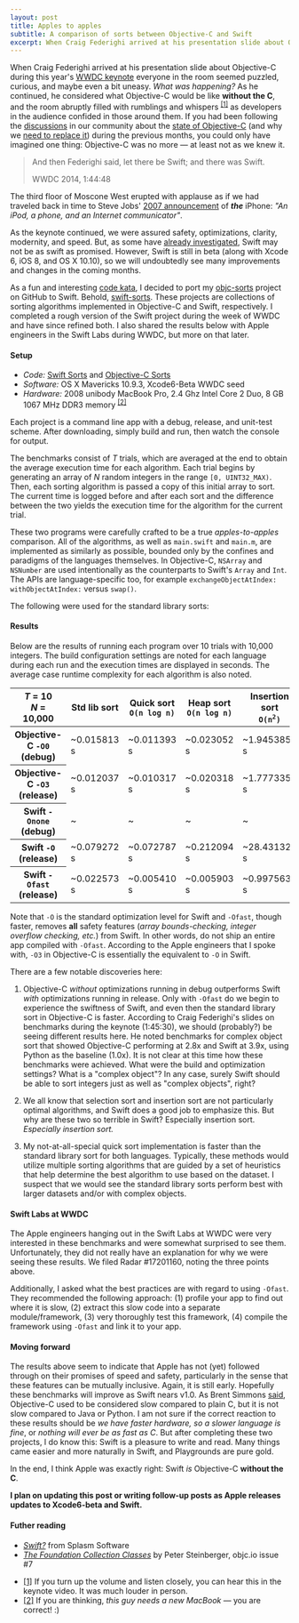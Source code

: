 ```yaml
---
layout: post
title: Apples to apples
subtitle: A comparison of sorts between Objective-C and Swift
excerpt: When Craig Federighi arrived at his presentation slide about Objective-C during this year's WWDC keynote everyone in the room seemed puzzled, curious, and maybe even a bit uneasy. What was happening? As he continued, he considered what Objective-C would be like without the C
---
```


When Craig Federighi arrived at his presentation slide about Objective-C during this year's [WWDC keynote](http://www.apple.com/apple-events/june-2014/) everyone in the room seemed puzzled, curious, and maybe even a bit uneasy. *What was happening?* As he continued, he considered what Objective-C would be like **without the C**, and the room abruptly filled with rumblings and whispers <sup><a href="#note1" id="superscript1">[1]</a></sup> as developers in the audience confided in those around them. If you had been following the [discussions](http://kickingbear.com/blog/archives/412) in our community about the [state of Objective-C](http://nearthespeedoflight.com/article/2014_03_17_objective_next) (and why we [need to replace it](http://ashfurrow.com/blog/we-need-to-replace-objective-c)) during the previous months, you could only have imagined one thing: Objective-C was no more &mdash; at least not as we knew it. 

<blockquote>
	<p>And then Federighi said, let there be Swift; and there was Swift.</p>
	<footer>WWDC 2014, 1:44:48</footer>
</blockquote>

The third floor of Moscone West erupted with applause as if we had traveled back in time to Steve Jobs' [2007 announcement](https://www.youtube.com/watch?v=EHWRkuDlNOE) of _**the**_ iPhone: *"An iPod, a phone, and an Internet communicator"*.

As the keynote continued, we were assured safety, optimizations, clarity, modernity, and speed. But, as some have [already investigated](http://www.splasmata.com/?p=2798), Swift may not be as swift as promised. However, Swift is still in beta (along with Xcode 6, iOS 8, and OS X 10.10), so we will undoubtedly see many improvements and changes in the coming months.

As a fun and interesting [code kata](http://codekata.com), I decided to port my [objc-sorts](https://github.com/jessesquires/objc-sorts) project on GitHub to Swift. Behold, [swift-sorts](https://github.com/jessesquires/swift-sorts). These projects are collections of sorting algorithms implemented in Objective-C and Swift, respectively. I completed a rough version of the Swift project during the week of WWDC and have since refined both. I also shared the results below with Apple engineers in the Swift Labs during WWDC, but more on that later.

#### Setup

* *Code:* [Swift Sorts](https://github.com/jessesquires/swift-sorts) and [Objective-C Sorts](https://github.com/jessesquires/objc-sorts)
* *Software:* OS X Mavericks 10.9.3, Xcode6-Beta WWDC seed
* *Hardware:* 2008 unibody MacBook Pro, 2.4 Ghz Intel Core 2 Duo, 8 GB 1067 MHz DDR3 memory <sup><a href="#note2" id="superscript2">[2]</a></sup>

Each project is a command line app with a debug, release, and unit-test scheme. After downloading, simply build and run, then watch the console for output.

The benchmarks consist of *T* trials, which are averaged at the end to obtain the average execution time for each algorithm. Each trial begins by generating an array of *N* random integers in the range `[0, UINT32_MAX)`. Then, each sorting algorithm is passed a copy of this initial array to sort. The current time is logged before and after each sort and the difference between the two yields the execution time for the algorithm for the current trial.

These two programs were carefully crafted to be a true *apples-to-apples* comparison. All of the algorithms, as well as `main.swift` and `main.m`, are implemented as similarly as possible, bounded only by the confines and paradigms of the languages themselves. In Objective-C, `NSArray` and `NSNumber` are used intentionally as the counterparts to Swift's `Array` and `Int`. The APIs are language-specific too, for example `exchangeObjectAtIndex: withObjectAtIndex:` versus `swap()`. 

The following were used for the standard library sorts:

<script src="https://gist.github.com/jessesquires/06b6bd68a7d18810651f.js"></script>

#### Results

Below are the results of running each program over 10 trials with 10,000 integers. The build configuration settings are noted for each language during each run and the execution times are displayed in seconds. The average case runtime complexity for each algorithm is also noted.

<div class="table-responsive">
	<table class="table table-bordered table-hover">
		<thead>
			<tr>
				<th class="text-muted"><em>T</em> = 10
					<br />
					<em>N</em> = 10,000
				</th>
				<th>Std lib sort</th>
				<th>Quick sort<br/><code>O(n log n)</code></th>
				<th>Heap sort<br/><code>O(n log n)</code></th>
				<th>Insertion sort<br/><code>O(n<sup>2</sup>)</code></th>
				<th>Selection sort<br/><code>O(n<sup>2</sup>)</code></th>
			</tr>
		</thead>
		<tbody>
			<tr>
				<th>Objective-C <code>-O0</code> (debug)</th>
				<td>~0.015813 s</td>
				<td>~0.011393 s</td>
				<td>~0.023052 s</td>
				<td>~1.945385 s</td>
				<td>~3.745795 s</td>
			</tr>
			<tr>
				<th>Objective-C <code>-O3</code> (release)</th>
				<td>~0.012037 s</td>
				<td>~0.010317 s</td>
				<td>~0.020318 s</td>
				<td>~1.777335 s</td>
				<td>~3.508259 s</td>
			</tr>
			<tr>
				<th>Swift <code>-Onone</code> (debug)</th>
				<td>~</td>
				<td>~</td>
				<td>~</td>
				<td>~</td>
				<td>~</td>
			</tr>
			<tr>
				<th>Swift <code>-O</code> (release)</th>
				<td>~0.079272 s</td>
				<td>~0.072787 s</td>
				<td>~0.212094 s</td>
				<td>~28.431325 s</td>
				<td>~8.662720 s</td>
			</tr>
			<tr>
				<th>Swift <code>-Ofast</code> (release)</th>
				<td>~0.022573 s</td>
				<td>~0.005410 s</td>
				<td>~0.005903 s</td>
				<td>~0.997563 s</td>
				<td>~0.113045 s</td>
			</tr>
		</tbody>
	</table>
</div>

<p class="text-muted">Note that <code>-O</code> is the standard optimization level for Swift and <code>-Ofast</code>, though faster, removes <strong>all</strong> safety features (<em>array bounds-checking, integer overflow checking, etc.</em>) from Swift. In other words, do not ship an entire app compiled with <code>-Ofast</code>. According to the Apple engineers that I spoke with, <code>-O3</code> in Objective-C is essentially the equivalent to <code>-O</code> in Swift.</p>

There are a few notable discoveries here:

1. Objective-C *without* optimizations running in debug outperforms Swift *with* optimizations running in release. Only with <code>-Ofast</code> do we begin to experience the swiftness of Swift, and even then the standard library sort in Objective-C is faster. According to Craig Federighi's slides on benchmarks during the keynote (1:45:30), we should (probably?) be seeing different results here. He noted benchmarks for complex object sort that showed Objective-C performing at 2.8x and Swift at 3.9x, using Python as the baseline (1.0x). It is not clear at this time how these benchmarks were achieved. What were the build and optimization settings? What is a "complex object"? In any case, surely Swift should be able to sort integers just as well as "complex objects", right?

2. We all know that selection sort and insertion sort are not particularly optimal algorithms, and Swift does a good job to emphasize this. But why are these two so terrible in Swift? Especially insertion sort. *Especially insertion sort.*

3. My not-at-all-special quick sort implementation is faster than the standard library sort for both languages. Typically, these methods would utilize multiple sorting algorithms that are guided by a set of heuristics that help determine the best algorithm to use based on the dataset. I suspect that we would see the standard library sorts perform best with larger datasets and/or with complex objects. 

#### Swift Labs at WWDC

The Apple engineers hanging out in the Swift Labs at WWDC were very interested in these benchmarks and were somewhat surprised to see them. Unfortunately, they did not really have an explanation for why we were seeing these results. We filed Radar #17201160, noting the three points above.

Additionally, I asked what the best practices are with regard to using <code>-Ofast</code>. They recommended the following approach: (1) profile your app to find out where it is slow, (2) extract this slow code into a separate module/framework, (3) very thoroughly test this framework, (4) compile the framework using <code>-Ofast</code> and link it to your app.

#### Moving forward

The results above seem to indicate that Apple has not (yet) followed through on their promises of speed and safety, particularly in the sense that these features can be mutually inclusive. Again, it is still early. Hopefully these benchmarks will improve as Swift nears v1.0. As Brent Simmons [said](http://inessential.com/2014/02/12/on_replacing_objective-c), Objective-C used to be considered slow compared to plain C, but it is not slow compared to Java or Python. I am not sure if the correct reaction to these results should be *we have faster hardware, so a slower language is fine*, or *nothing will ever be as fast as C*. But after completing these two projects, I do know this: Swift is a pleasure to write and read. Many things came easier and more naturally in Swift, and Playgrounds are pure gold.

In the end, I think Apple was exactly right: Swift *is* Objective-C **without the C**.

**I plan on updating this post or writing follow-up posts as Apple releases updates to Xcode6-beta and Swift.**

#### Futher reading

* [*Swift?*](http://www.splasmata.com/?p=2798) from Splasm Software
* [*The Foundation Collection Classes*](http://www.objc.io/issue-7/collections.html) by Peter Steinberger, objc.io issue #7

<div class="footnotes text-muted">
	<ul>
		<li>
			<a href="#superscript1" id="note1">[1]</a> If you turn up the volume and listen closely, you can hear this in the keynote video. It was much louder in person.
		</li>
		<li>
			<a href="#superscript2" id="note2">[2]</a> If you are thinking, <em>this guy needs a new MacBook</em> &mdash; you are correct! :)
		</li>
	</ul>
</div>
